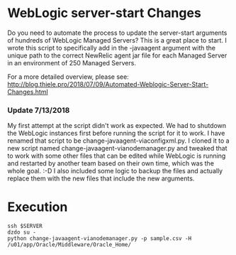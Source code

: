 # WebLogic server-start Changes
Do you need to automate the process to update the server-start arguments of hundreds of WebLogic Managed Servers? This is a great place to start.
I wrote this script to specifically add in the -javaagent argument with the unique path to the correct NewRelic agent jar file for each Managed 
Server in an environment of 250 Managed Servers.

For a more detailed overview, please see: <http://blog.thiele.pro/2018/07/09/Automated-Weblogic-Server-Start-Changes.html>

### Update 7/13/2018
My first attempt at the script didn't work as expected. We had to shutdown the WebLogic instances first before running the script for it to work.
I have renamed that script to be change-javaagent-viaconfigxml.py. I cloned it to a new script named change-javaagent-vianodemanager.py and tweaked 
that to work with some other files that can be edited while WebLogic is running and restarted by another team based on their own time, which was
the whole goal. :-D I also included some logic to backup the files and actually replace them with the new files that include the new arguments.

# Execution

```shell
ssh $SERVER
dzdo su -
python change-javaagent-vianodemanager.py -p sample.csv -H /u01/app/Oracle/Middleware/Oracle_Home/
```
